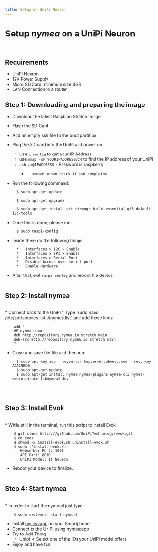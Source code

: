 ```yaml
---
title: Setup on UniPi Neuron
---
```


# Setup *nymea* on a UniPi Neuron
<br />

## Requirements
 
* UniPi Neuron
* 12V Power Supply
* Micro SD Card, minimum size 4GB
* LAN Connection to a router

## Step 1: Downloading and preparing the image

* Download the latest Raspbian Stretch Image
* Flash the SD Card
* Add an empty ssh file to the boot partition
* Plug the SD card into the UniPi and power on
    *	Use `ifconfig` to get your IP Address
    *	use `nmap -sP YOURIPADDRESS/24` to find the IP address of your UniPi
    *	`ssh pi@IPADDRESS` - Password is raspberry
        *		remove known hosts if ssh complains
* Run the following command:

        $ sudo apt-get update

        $ sudo apt-get upgrade

        $ sudo apt-get install git dirmngr build-essential qt5-default i2c-tools

* Once this is done, please run: 

        $ sudo raspi-config

* Inside there do the following things:


        *	Interfaces > I2C > Enable
        *	Interfaces > SPI > Enable
        *	Interfaces > Serial Port
        *	Disable Access over serial port
        *	Enable Hardware

* After that, exit `raspi-config` and reboot the device.
<br /><br />
## Step 2: Install nymea
<br />
* Connect back to the UniPi
* Type `sudo nano /etc/apt/sources.list.d/nymea.list` and add those lines:

        add "
        ## nymea repo
        deb http://repository.nymea.io stretch main
        deb-src http://repository.nymea.io stretch main
        "

* Close and save the file and then run:

        $ sudo apt-key adv --keyserver keyserver.ubuntu.com --recv-key A1A19ED6
        $ sudo apt-get update
        $ sudo apt-get install nymea nymea-plugins nymea-cli nymea-webinterface libnymea1-dev
<br /><br />
## Step 3: Install Evok
<br />
* While still in the terminal, run this script to install Evok

        $ git clone https://github.com/UniPiTechnology/evok.git
        $ cd evok
        $ chmod +x install-evok.sh uninstall-evok.sh
        $ sudo ./install-evok.sh
           Webserber Port: 1060
	       API Port: 8080
	       UniPi Model: 1) Neuron

* Reboot your device to finalize.
<br /><br />
## Step 4: Start nymea
<br />
* In order to start the nymead just type:

        $ sudo systemctl start nymead

* Install [nymea:app](/en/wiki/nymea/master/clients/nymea-app) on your Smartphone
* Connect to the UniPi using nymea:app
* Try to Add Thing
    *	Unipi → Select one of the IOs your UniPi model offers
* Enjoy and have fun!
